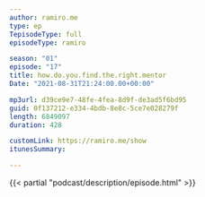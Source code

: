 ```yaml
---
author: ramiro.me
type: ep
TepisodeType: full
episodeType: ramiro

season: "01"
episode: "17"
title: how.do.you.find.the.right.mentor
Date: "2021-08-31T21:24:00.00+00:00"

mp3url: d39ce9e7-48fe-4fea-8d9f-de3ad5f6bd95
guid: 0f137212-e334-4bdb-8e8c-5ce7e028279f
length: 6849097
duration: 428

customLink: https://ramiro.me/show
itunesSummary:

---
```

{{< partial "podcast/description/episode.html" >}}
